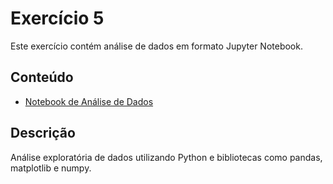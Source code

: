 # Exercício 5

Este exercício contém análise de dados em formato Jupyter Notebook.

## Conteúdo

- [Notebook de Análise de Dados](ex1_data.ipynb)

## Descrição

Análise exploratória de dados utilizando Python e bibliotecas como pandas, matplotlib e numpy.
